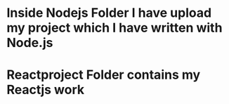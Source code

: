 # Inside Nodejs Folder I have upload my project which I have written with Node.js 
# Reactproject Folder contains my Reactjs work
